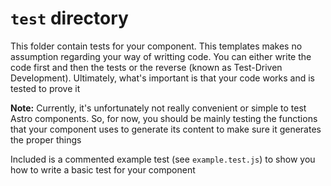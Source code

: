 # `test` directory

This folder contain tests for your component. This templates makes no assumption regarding your way of writting code. You can either write the code first and then the tests or the reverse (known as Test-Driven Development). Ultimately, what's important is that your code works and is tested to prove it

**Note:** Currently, it's unfortunately not really convenient or simple to test Astro components. So, for now, you should be mainly testing the functions that your component uses to generate its content to make sure it generates the proper things

Included is a commented example test (see `example.test.js`) to show you how to write a basic test for your component
